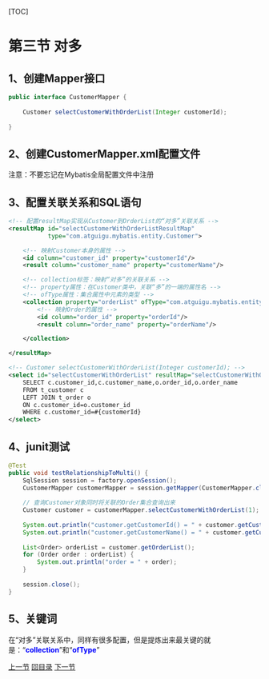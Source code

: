 [TOC]

# 第三节 对多

## 1、创建Mapper接口

```java
public interface CustomerMapper {
    
    Customer selectCustomerWithOrderList(Integer customerId);
    
}
```



## 2、创建CustomerMapper.xml配置文件

注意：不要忘记在Mybatis全局配置文件中注册



## 3、配置关联关系和SQL语句

```xml
<!-- 配置resultMap实现从Customer到OrderList的“对多”关联关系 -->
<resultMap id="selectCustomerWithOrderListResultMap"
           type="com.atguigu.mybatis.entity.Customer">

    <!-- 映射Customer本身的属性 -->
    <id column="customer_id" property="customerId"/>
    <result column="customer_name" property="customerName"/>

    <!-- collection标签：映射“对多”的关联关系 -->
    <!-- property属性：在Customer类中，关联“多”的一端的属性名 -->
    <!-- ofType属性：集合属性中元素的类型 -->
    <collection property="orderList" ofType="com.atguigu.mybatis.entity.Order">
        <!-- 映射Order的属性 -->
        <id column="order_id" property="orderId"/>
        <result column="order_name" property="orderName"/>

    </collection>

</resultMap>

<!-- Customer selectCustomerWithOrderList(Integer customerId); -->
<select id="selectCustomerWithOrderList" resultMap="selectCustomerWithOrderListResultMap">
    SELECT c.customer_id,c.customer_name,o.order_id,o.order_name
    FROM t_customer c
    LEFT JOIN t_order o
    ON c.customer_id=o.customer_id
    WHERE c.customer_id=#{customerId}
</select>
```



## 4、junit测试

```java
@Test
public void testRelationshipToMulti() {
    SqlSession session = factory.openSession();
    CustomerMapper customerMapper = session.getMapper(CustomerMapper.class);
    
    // 查询Customer对象同时将关联的Order集合查询出来
    Customer customer = customerMapper.selectCustomerWithOrderList(1);
    
    System.out.println("customer.getCustomerId() = " + customer.getCustomerId());
    System.out.println("customer.getCustomerName() = " + customer.getCustomerName());
    
    List<Order> orderList = customer.getOrderList();
    for (Order order : orderList) {
        System.out.println("order = " + order);
    }
    
    session.close();
}
```



## 5、关键词

在“对多”关联关系中，同样有很多配置，但是提炼出来最关键的就是：“<span style="color:blue;font-weight:bold;">collection</span>”和“<span style="color:blue;font-weight:bold;">ofType</span>”



[上一节](verse02.html) [回目录](index.html) [下一节](verse04.html)